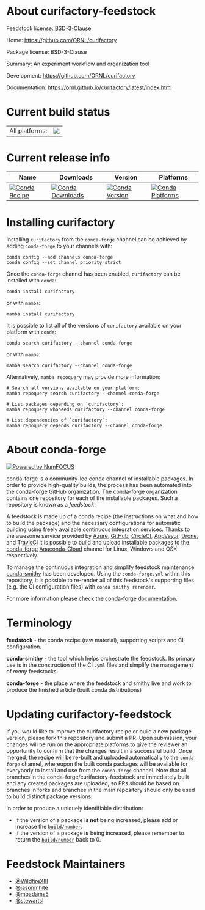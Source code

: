 About curifactory-feedstock
===========================

Feedstock license: [BSD-3-Clause](https://github.com/conda-forge/curifactory-feedstock/blob/main/LICENSE.txt)

Home: https://github.com/ORNL/curifactory

Package license: BSD-3-Clause

Summary: An experiment workflow and organization tool

Development: https://github.com/ORNL/curifactory

Documentation: https://ornl.github.io/curifactory/latest/index.html

Current build status
====================


<table><tr><td>All platforms:</td>
    <td>
      <a href="https://dev.azure.com/conda-forge/feedstock-builds/_build/latest?definitionId=18193&branchName=main">
        <img src="https://dev.azure.com/conda-forge/feedstock-builds/_apis/build/status/curifactory-feedstock?branchName=main">
      </a>
    </td>
  </tr>
</table>

Current release info
====================

| Name | Downloads | Version | Platforms |
| --- | --- | --- | --- |
| [![Conda Recipe](https://img.shields.io/badge/recipe-curifactory-green.svg)](https://anaconda.org/conda-forge/curifactory) | [![Conda Downloads](https://img.shields.io/conda/dn/conda-forge/curifactory.svg)](https://anaconda.org/conda-forge/curifactory) | [![Conda Version](https://img.shields.io/conda/vn/conda-forge/curifactory.svg)](https://anaconda.org/conda-forge/curifactory) | [![Conda Platforms](https://img.shields.io/conda/pn/conda-forge/curifactory.svg)](https://anaconda.org/conda-forge/curifactory) |

Installing curifactory
======================

Installing `curifactory` from the `conda-forge` channel can be achieved by adding `conda-forge` to your channels with:

```
conda config --add channels conda-forge
conda config --set channel_priority strict
```

Once the `conda-forge` channel has been enabled, `curifactory` can be installed with `conda`:

```
conda install curifactory
```

or with `mamba`:

```
mamba install curifactory
```

It is possible to list all of the versions of `curifactory` available on your platform with `conda`:

```
conda search curifactory --channel conda-forge
```

or with `mamba`:

```
mamba search curifactory --channel conda-forge
```

Alternatively, `mamba repoquery` may provide more information:

```
# Search all versions available on your platform:
mamba repoquery search curifactory --channel conda-forge

# List packages depending on `curifactory`:
mamba repoquery whoneeds curifactory --channel conda-forge

# List dependencies of `curifactory`:
mamba repoquery depends curifactory --channel conda-forge
```


About conda-forge
=================

[![Powered by
NumFOCUS](https://img.shields.io/badge/powered%20by-NumFOCUS-orange.svg?style=flat&colorA=E1523D&colorB=007D8A)](https://numfocus.org)

conda-forge is a community-led conda channel of installable packages.
In order to provide high-quality builds, the process has been automated into the
conda-forge GitHub organization. The conda-forge organization contains one repository
for each of the installable packages. Such a repository is known as a *feedstock*.

A feedstock is made up of a conda recipe (the instructions on what and how to build
the package) and the necessary configurations for automatic building using freely
available continuous integration services. Thanks to the awesome service provided by
[Azure](https://azure.microsoft.com/en-us/services/devops/), [GitHub](https://github.com/),
[CircleCI](https://circleci.com/), [AppVeyor](https://www.appveyor.com/),
[Drone](https://cloud.drone.io/welcome), and [TravisCI](https://travis-ci.com/)
it is possible to build and upload installable packages to the
[conda-forge](https://anaconda.org/conda-forge) [Anaconda-Cloud](https://anaconda.org/)
channel for Linux, Windows and OSX respectively.

To manage the continuous integration and simplify feedstock maintenance
[conda-smithy](https://github.com/conda-forge/conda-smithy) has been developed.
Using the ``conda-forge.yml`` within this repository, it is possible to re-render all of
this feedstock's supporting files (e.g. the CI configuration files) with ``conda smithy rerender``.

For more information please check the [conda-forge documentation](https://conda-forge.org/docs/).

Terminology
===========

**feedstock** - the conda recipe (raw material), supporting scripts and CI configuration.

**conda-smithy** - the tool which helps orchestrate the feedstock.
                   Its primary use is in the construction of the CI ``.yml`` files
                   and simplify the management of *many* feedstocks.

**conda-forge** - the place where the feedstock and smithy live and work to
                  produce the finished article (built conda distributions)


Updating curifactory-feedstock
==============================

If you would like to improve the curifactory recipe or build a new
package version, please fork this repository and submit a PR. Upon submission,
your changes will be run on the appropriate platforms to give the reviewer an
opportunity to confirm that the changes result in a successful build. Once
merged, the recipe will be re-built and uploaded automatically to the
`conda-forge` channel, whereupon the built conda packages will be available for
everybody to install and use from the `conda-forge` channel.
Note that all branches in the conda-forge/curifactory-feedstock are
immediately built and any created packages are uploaded, so PRs should be based
on branches in forks and branches in the main repository should only be used to
build distinct package versions.

In order to produce a uniquely identifiable distribution:
 * If the version of a package **is not** being increased, please add or increase
   the [``build/number``](https://docs.conda.io/projects/conda-build/en/latest/resources/define-metadata.html#build-number-and-string).
 * If the version of a package **is** being increased, please remember to return
   the [``build/number``](https://docs.conda.io/projects/conda-build/en/latest/resources/define-metadata.html#build-number-and-string)
   back to 0.

Feedstock Maintainers
=====================

* [@WildfireXIII](https://github.com/WildfireXIII/)
* [@jasonmhite](https://github.com/jasonmhite/)
* [@mbadams5](https://github.com/mbadams5/)
* [@stewartsl](https://github.com/stewartsl/)

